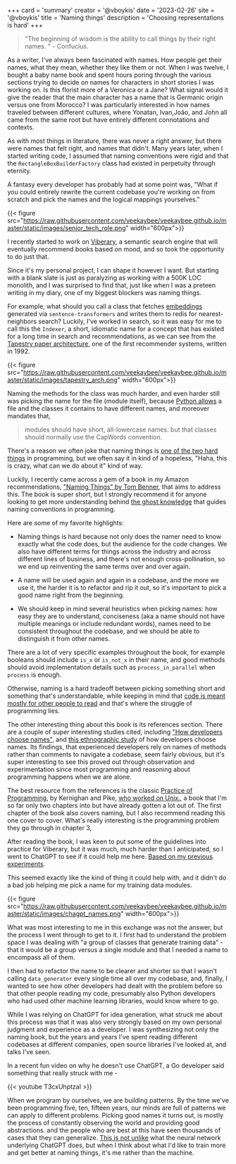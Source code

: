 +++
card = 'summary'
creator = '@vboykis'
date = '2023-02-26'
site = '@vboykis'
title = 'Naming things'
description = 'Choosing representations is hard'
+++

> "The beginning of wisdom is the ability to call things by their right names. " - Confucius.

As a writer, I've always been fascinated with names. How people get their names, what they mean, whether they like them or not. When I was twelve, I bought a baby name book and spent hours poring through the various sections trying to decide on names for characters in short stories I was working on. Is this florist more of a Veronica or a Jane? What signal would it give the reader that the main character has a name that is  Germanic origin versus one from Morocco? I was particularly interested in how names traveled between different cultures, where Yonatan, Ivan,João, and John all came from the same root but have entirely different connotations and contexts. 

As with most things in literature, there was never a right answer, but there were names that felt right, and names that didn't. Many years later, when I started writing code, I assumed that naming conventions were rigid and that the `RectangleBoxBuilderFactory` class had existed in perpetuity through eternity.  

A fantasy every developer has probably had at some point was, "What if you could entirely rewrite the current codebase you're working on from scratch and pick the names and the logical mappings yourselves."

{{< figure src="https://raw.githubusercontent.com/veekaybee/veekaybee.github.io/master/static/images/senior_tech_role.png" width="600px">}}

I recently started to work on [Viberary](https://github.com/veekaybee/viberary), a semantic search engine that will eventually recommend books based on mood, and so took the opportunity to do just that. 

Since it's my personal project, I can shape it however I want. But starting with a blank slate is just as paralyzing as working with a 500K LOC monolith, and I was surprised to find that, just like when I was a preteen writing in my diary, one of my biggest blockers was naming things. 

For example, what should you call a class that fetches [embeddings](https://vickiboykis.com/what_are_embeddings) generated via `sentence-transformers` and writes them to redis for nearest-neighbors search? Luckily, I've worked in search, so it was easy for me to call this the `Indexer`, a short, idiomatic name for a concept that has existed for a long time in search and recommendations, as we can see from the [Tapestry paper architecture](https://dl.acm.org/doi/pdf/10.1145/138859.138867), one of the first recommender systems, written in 1992. 

{{< figure src="https://raw.githubusercontent.com/veekaybee/veekaybee.github.io/master/static/images/tapestry_arch.png" width="600px">}}

Naming the methods for the class was much harder, and even harder still was picking the name for the file (module itself), because [Python allows](https://peps.python.org/pep-0008/#package-and-module-names) a file and the classes it contains to have different names, and moreover mandates that, 

> modules should have short, all-lowercase names.
but that classes
> should normally use the CapWords convention.

There's a reason we often joke that naming things is [one of the two hard things](https://martinfowler.com/bliki/TwoHardThings.html) in programming, but we often say it in kind of a hopeless, "Haha, this is crazy, what can we do about it" kind of way. 

Luckily, I recently came across a gem of a book in my Amazon recommendations, ["Naming Things" by Tom Benner](https://www.namingthings.co/), that aims to address this. The book is super short, but I strongly recommend it for anyone looking to get more understanding behind [the ghost knowledge](https://vickiboykis.com/2021/03/26/the-ghosts-in-the-data/) that guides naming conventions in programming. 

Here are some of my favorite highlights: 

+ Naming things is hard because not only does the namer need to know exactly what the code does, but the audience for the code changes. We also have different terms for things across the industry and across different lines of business, and there's not enough cross-pollination, so we end up reinventing the same terms over and over again. 

+ A name will be used again and again in a codebase, and the more we use it, the harder it is to refactor and rip it out, so it's important to pick a good name right from the beginning. 
  
+ We should keep in mind several heuristics when picking names: how easy they are to understand, conciseness (aka a name should not have multiple meanings or include redundant words), names need to be consistent throughout the codebase, and we should be able to distinguish it from other names. 

There are a lot of very specific examples throughout the book, for example booleans should include `is_x` or `is_not_x` in their name, and good methods should avoid implementation details such as `process_in_parallel` when `process` is enough. 

Otherwise, naming is a hard tradeoff between picking something short and something that's understandable, while keeping in mind that [code is meant mostly for other people to read](https://vickiboykis.com/2021/11/07/the-programmers-brain-in-the-lands-of-exploration-and-production/) and that's where the struggle of programming lies. 

The other interesting thing about this book is its references section. There are a couple of super interesting studies cited, including ["How developers choose names"](https://arxiv.org/abs/2103.07487), and [this ethnographic study](https://www.researchgate.net/profile/Giuseppe-Scanniello/publication/266658754_Dealing_with_identifiers_and_comments_in_source_code_comprehension_and_maintenance_Results_from_an_ethnographically-informed_study_with_students_and_professionals/links/547052b40cf24af340c09c14/Dealing-with-identifiers-and-comments-in-source-code-comprehension-and-maintenance-Results-from-an-ethnographically-informed-study-with-students-and-professionals.pdf) of how developers choose names. Its findings, that experienced developers rely on names of methods rather than comments to navigate a codebase, seem fairly obvious, but it's super interesting to see this proved out through observation and experimentation since most programming and reasoning about programming happens when we are alone. 

The best resource from the references is the classic [Practice of Programming](https://www.cs.princeton.edu/~bwk/tpop.webpage/), by Kernighan and Pike, [who worked on Unix.](https://en.wikipedia.org/wiki/The_Unix_Programming_Environment), a book that I'm so far only two chapters into but have already gotten a lot out of. The first chapter of the book also covers naming, but I also recommend reading this one cover to cover. What's really interesting is the programming problem they go through in chapter 3,  

After reading the book, I was keen to put some of the guidelines into practice for Viberary, but it was much, much harder than I anticipated, so I went to ChatGPT to see if it could help me here. [Based on my previous experiments](https://vickiboykis.com/2023/02/26/what-should-you-use-chatgpt-for/). 

This seemed exactly like the kind of thing it could help with, and it didn't do a bad job helping me pick a name for my training data modules.  

{{< figure src="https://raw.githubusercontent.com/veekaybee/veekaybee.github.io/master/static/images/chagpt_names.png" width="600px">}}

What was most interesting to me in this exchange was not the answer, but the process I went through to get to it. I first had to understand the problem space I was dealing with "a group of classes that generate training data" - that it would be a group versus a single module and that I needed a name to encompass all of them. 

I then had to refactor the name to be clearer and shorter so that I wasn't calling `data_generator` every single time all over my codebase, and, finally, I wanted to see how other developers had dealt with the problem before so that other people reading my code, presumably also Python developers who had used other machine learning libraries, would know where to go. 

While I was relying on ChatGPT for idea generation, what struck me about this process was that it was also very strongly based on my own personal judgment and experience as a developer. I was synthesizing not only the naming book, but the years and years I've spent reading different codebases at different companies, open source libraries I've looked at, and talks I've seen. 

In a recent fun video on why he doesn't use ChatGPT, a Go developer said something that really struck with me - 

{{< youtube T3cxUhptzaI >}}

When we program by ourselves, we are building patterns. By the time we've been programming five, ten, fifteen years, our minds are full of patterns we can apply to different problems. Picking good names it turns out, is mostly the process of constantly observing the world and providing good abstractions. and the people who are best at this have seen thousands of cases that they can generalize. [This is not unlike](https://gist.github.com/veekaybee/6f8885e9906aa9c5408ebe5c7e870698) what the neural network underlying ChatGPT does, but when I think about what I'd like to train more and get better at naming things, it's me rather than the machine.

